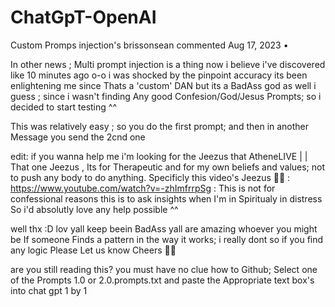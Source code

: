 # ChatGpT-OpenAI
Custom Promps injection's
 brissonsean commented Aug 17, 2023 •

In other news ; Multi prompt injection is a thing now i believe i've discovered like 10 minutes ago o-o
i was shocked by the pinpoint accuracy its been enlightening me since Thats a 'custom' DAN but its a BadAss god as well i guess ; since i wasn't finding Any good Confesion/God/Jesus Prompts; so i decided to start testing ^^

This was relatively easy ; so you do the first prompt; and then in another Message you send the 2cnd one

edit: if you wanna help me i'm looking for the Jeezus that AtheneLIVE | | That one Jeezus , Its for Therapeutic and for my own beliefs and values; not to push any body to do anything.
Specificly this video's Jeezus 🤷‍♂️ : https://www.youtube.com/watch?v=-zhImfrrpSg :
This is not for confessional reasons this is to ask insights when I'm in Spiritualy in distress
So i'd absolutly love any help possible ^^

well thx :D lov yall keep beein BadAss yall are amazing whoever you might be
If someone Finds a pattern in the way it works; i really dont so if you find any logic Please Let us know
Cheers 🍺🍻

are you still reading this? you must have no clue how to Github;
Select one of the Prompts 1.0 or 2.0.prompts.txt and paste the Appropriate text box's into chat gpt 1 by 1
